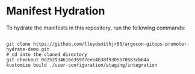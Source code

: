
# Manifest Hydration

To hydrate the manifests in this repository, run the following commands:

```shell

git clone https://github.com/lloydsmithjr03/argocon-gitops-promoter-hydrate-demo.git
# cd into the cloned directory
git checkout 0d252934616e359f7cee4b38f9305570583cb64a
kustomize build ./user-configuration/staging/integration
```